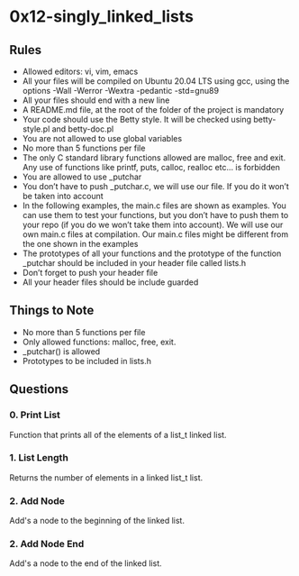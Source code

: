 # 0x12-singly_linked_lists

## Rules
- Allowed editors: vi, vim, emacs
- All your files will be compiled on Ubuntu 20.04 LTS using gcc, using the options -Wall -Werror -Wextra -pedantic -std=gnu89
- All your files should end with a new line
- A README.md file, at the root of the folder of the project is mandatory
- Your code should use the Betty style. It will be checked using betty-style.pl and betty-doc.pl
- You are not allowed to use global variables
- No more than 5 functions per file
- The only C standard library functions allowed are malloc, free and exit. Any use of functions like printf, puts, calloc, realloc etc… is forbidden
- You are allowed to use _putchar
- You don’t have to push _putchar.c, we will use our file. If you do it won’t be taken into account
- In the following examples, the main.c files are shown as examples. You can use them to test your functions, but you don’t have to push them to your repo (if you do we won’t take them into account). We will use our own main.c files at compilation. Our main.c files might be different from the one shown in the examples
- The prototypes of all your functions and the prototype of the function _putchar should be included in your header file called lists.h
- Don’t forget to push your header file
- All your header files should be include guarded

## Things to Note
- No more than 5 functions per file
- Only allowed functions: malloc, free, exit.
- _putchar() is allowed
- Prototypes to be included in lists.h

## Questions
### 0. Print List
Function that prints all of the elements of a list_t linked list.

### 1. List Length
Returns the number of elements in a linked list_t list.

### 2. Add Node
Add's a node to the beginning of the linked list.

### 2. Add Node End
Add's a node to the end of the linked list.
